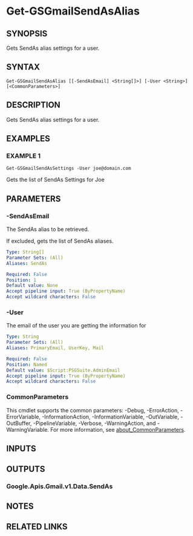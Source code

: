 # Get-GSGmailSendAsAlias

## SYNOPSIS
Gets SendAs alias settings for a user.

## SYNTAX

```
Get-GSGmailSendAsAlias [[-SendAsEmail] <String[]>] [-User <String>] [<CommonParameters>]
```

## DESCRIPTION
Gets SendAs alias settings for a user.

## EXAMPLES

### EXAMPLE 1
```
Get-GSGmailSendAsSettings -User joe@domain.com
```

Gets the list of SendAs Settings for Joe

## PARAMETERS

### -SendAsEmail
The SendAs alias to be retrieved.

If excluded, gets the list of SendAs aliases.

```yaml
Type: String[]
Parameter Sets: (All)
Aliases: SendAs

Required: False
Position: 1
Default value: None
Accept pipeline input: True (ByPropertyName)
Accept wildcard characters: False
```

### -User
The email of the user you are getting the information for

```yaml
Type: String
Parameter Sets: (All)
Aliases: PrimaryEmail, UserKey, Mail

Required: False
Position: Named
Default value: $Script:PSGSuite.AdminEmail
Accept pipeline input: True (ByPropertyName)
Accept wildcard characters: False
```

### CommonParameters
This cmdlet supports the common parameters: -Debug, -ErrorAction, -ErrorVariable, -InformationAction, -InformationVariable, -OutVariable, -OutBuffer, -PipelineVariable, -Verbose, -WarningAction, and -WarningVariable. For more information, see [about_CommonParameters](http://go.microsoft.com/fwlink/?LinkID=113216).

## INPUTS

## OUTPUTS

### Google.Apis.Gmail.v1.Data.SendAs
## NOTES

## RELATED LINKS
